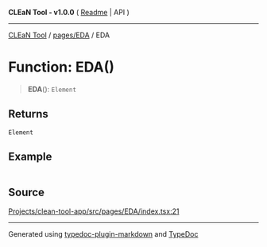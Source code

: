 **CLEaN Tool - v1.0.0** ( [Readme](../../../README.md) \| API )

***

[CLEaN Tool](../../../modules.md) / [pages/EDA](../README.md) / EDA

# Function: EDA()

> **EDA**(): `Element`

## Returns

`Element`

## Example

```ts

```

## Source

[Projects/clean-tool-app/src/pages/EDA/index.tsx:21](https://github.com/yuckyh/clean-tool-app/)

***

Generated using [typedoc-plugin-markdown](https://www.npmjs.com/package/typedoc-plugin-markdown) and [TypeDoc](https://typedoc.org/)
